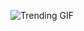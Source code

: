 ![Trending GIF](https://media2.giphy.com/media/3oKIPnAiaMCws8nOsE/giphy.gif?cid=8bb21772ksph4sp36ulpnxaruls2vs0y9o4wm1p07b26bxlb&ep=v1_gifs_search&rid=giphy.gif&ct=g)
